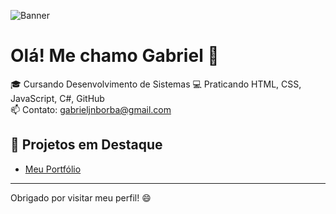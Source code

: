 ![Banner](banner2.gif)

# Olá! Me chamo Gabriel 👋

🎓 Cursando Desenvolvimento de Sistemas 
💻 Praticando HTML, CSS, JavaScript, C#, GitHub  
📫 Contato: gabrieljnborba@gmail.com  

## 🚀 Projetos em Destaque

- [Meu Portfólio](https://joaosilva.github.io)

---

Obrigado por visitar meu perfil! 😄
